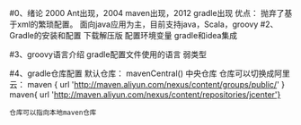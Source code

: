 #0、绪论
    2000 Ant出现，2004 maven出现，2012 gradle出现
    优点：
        抛弃了基于xml的繁琐配置。
        面向java应用为主，目前支持java，Scala，groovy
#2、Gradle的安装和配置
    下载解压版 
    配置环境变量
    gradle和idea集成

#3、groovy语言介绍
    gradle配置文件使用的语言
    弱类型
    
#4、gradle仓库配置
    默认仓库：
        mavenCentral()  中央仓库
    仓库可以切换成阿里云：
        maven { url 'http://maven.aliyun.com/nexus/content/groups/public/' }
        maven{ url 'http://maven.aliyun.com/nexus/content/repositories/jcenter'}
        
    仓库可以指向本地maven仓库
